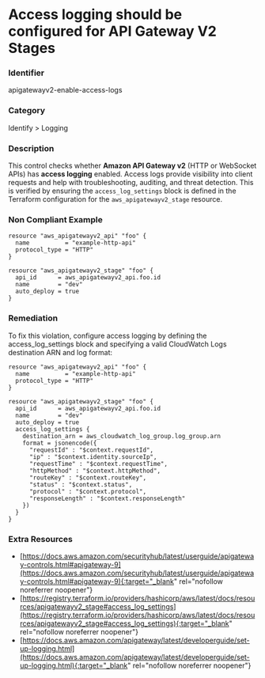 # Access logging should be configured for API Gateway V2 Stages

### Identifier

apigatewayv2-enable-access-logs

### Category

Identify > Logging

### Description

This control checks whether **Amazon API Gateway v2** (HTTP or WebSocket APIs) has **access logging** enabled. Access logs provide visibility into client requests and help with troubleshooting, auditing, and threat detection. This is verified by ensuring the `access_log_settings` block is defined in the Terraform configuration for the `aws_apigatewayv2_stage` resource.


### Non Compliant Example

``` hcl
resource "aws_apigatewayv2_api" "foo" {
  name          = "example-http-api"
  protocol_type = "HTTP"
}

resource "aws_apigatewayv2_stage" "foo" {
  api_id      = aws_apigatewayv2_api.foo.id
  name        = "dev"
  auto_deploy = true
}
```

### Remediation

To fix this violation, configure access logging by defining the access_log_settings block and specifying a valid CloudWatch Logs destination ARN and log format:

``` hcl
resource "aws_apigatewayv2_api" "foo" {
  name          = "example-http-api"
  protocol_type = "HTTP"
}

resource "aws_apigatewayv2_stage" "foo" {
  api_id      = aws_apigatewayv2_api.foo.id
  name        = "dev"
  auto_deploy = true
  access_log_settings {
    destination_arn = aws_cloudwatch_log_group.log_group.arn
    format = jsonencode({
      "requestId" : "$context.requestId",
      "ip" : "$context.identity.sourceIp",
      "requestTime" : "$context.requestTime",
      "httpMethod" : "$context.httpMethod",
      "routeKey" : "$context.routeKey",
      "status" : "$context.status",
      "protocol" : "$context.protocol",
      "responseLength" : "$context.responseLength"
    })
  }
}
```

### Extra Resources

- [https://docs.aws.amazon.com/securityhub/latest/userguide/apigateway-controls.html#apigateway-9](https://docs.aws.amazon.com/securityhub/latest/userguide/apigateway-controls.html#apigateway-9){:target="_blank" rel="nofollow noreferrer noopener"}
- [https://registry.terraform.io/providers/hashicorp/aws/latest/docs/resources/apigatewayv2_stage#access_log_settings](https://registry.terraform.io/providers/hashicorp/aws/latest/docs/resources/apigatewayv2_stage#access_log_settings){:target="_blank" rel="nofollow noreferrer noopener"}
- [https://docs.aws.amazon.com/apigateway/latest/developerguide/set-up-logging.html](https://docs.aws.amazon.com/apigateway/latest/developerguide/set-up-logging.html){:target="_blank" rel="nofollow noreferrer noopener"}
